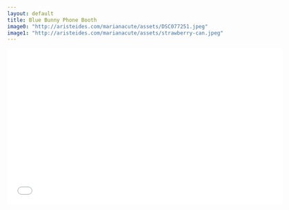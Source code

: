 ```yaml
---
layout: default
title: Blue Bunny Phone Booth
image0: "http://aristeides.com/marianacute/assets/DSC077251.jpeg"
image1: "http://aristeides.com/marianacute/assets/strawberry-can.jpeg"
---
```



<iframe width="640" height="360" src="//www.youtube.com/embed/3d250E3kWEQ" frameborder="0" allowfullscreen></iframe>